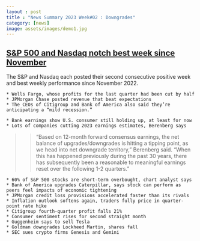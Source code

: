 ```yaml
---
layout : post
title : "News Summary 2023 Week#02 : Downgrades"
category: [news]
image: assets/images/demo1.jpg
---
```


## [S&P 500 and Nasdaq notch best week since November](https://www.cnbc.com/2023/01/12/stock-market-futures-open-to-close-news.html)
The S&P and Nasdaq each posted their second consecutive positive week and best weekly performance since November 2022. 

    * Wells Fargo, whose profits for the last quarter had been cut by half
    * JPMorgan Chase posted revenue that beat expectations
    * The CEOs of Citigroup and Bank of America also said they’re anticipating a “mild recession.”

    * Bank earnings show U.S. consumer still holding up, at least for now
    * Lots of companies cutting 2023 earnings estimates, Berenberg says
    
>> “Based on 12-month forward consensus earnings, the net balance of upgrades/downgrades is hitting a tipping point, as we head into net downgrade territory,” Berenberg said. “When this has happened previously during the past 30 years, there has subsequently been a reasonable to meaningful earnings reset over the following 1-2 quarters.”

    * 60% of S&P 500 stocks are short-term overbought, chart analyst says
    * Bank of America upgrades Caterpillar, says stock can perform as peers feel impacts of economic tightening
    * JPMorgan credit loss provisions accelerated faster than its rivals
    * Inflation outlook softens again, traders fully price in quarter-point rate hike
    * Citigroup fourth-quarter profit falls 21%
    * Consumer sentiment rises for second straight month
    * Guggenheim says to sell Tesla
    * Goldman downgrades Lockheed Martin, shares fall
    * SEC sues crypto firms Genesis and Gemini


